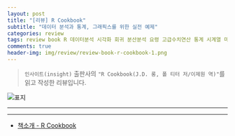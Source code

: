 ```yaml
---  
layout: post  
title: "[리뷰] R Cookbook"  
subtitle: "데이터 분석과 통계, 그래픽스를 위한 실전 예제"  
categories: review  
tags: review book R 데이터분석 시각화 회귀 분산분석 요령 고급수치연산 통계 시계열 마크다운 확률 데이터 IO 날짜   
comments: true  
header-img: img/review/review-book-r-cookbook-1.png
---  
```

  
> `인사이트(insight)` 출판사의 `"R Cookbook(J.D. 롱, 폴 티터 저/이제원 역)"`를 읽고 작성한 리뷰입니다.  

![표지](https://telegeam.github.io/assets/img/review/review-book-r-cookbook-1.png)  

---

---

* [책소개 - R Cookbook](http://www.yes24.com/Product/Goods/101482119?OzSrank=1)

